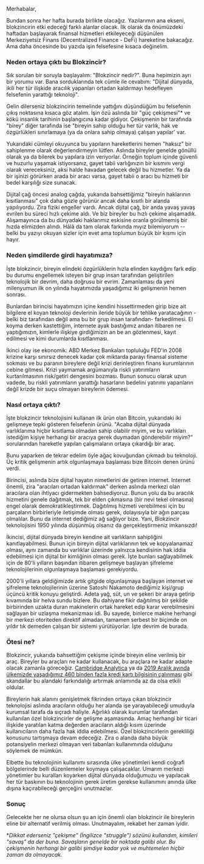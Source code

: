 Merhabalar,

Bundan sonra her hafta burada birlikte olacağız. Yazılarımın ana ekseni, blokzincirin etki edeceği farklı alanlar olacak. İlk olarak da önümüzdeki haftadan başlayarak finansal hizmetleri etkileyeceği düşünülen Merkeziyetsiz Finans (Decentralized Finance - DeFi) hareketine bakacağız. Ama daha öncesinde bu yazıda işin felsefesine kısaca değinelim.  

### Neden ortaya çıktı bu Blokzincir?

Sık sorulan bir soruyla başlayalım: "Blokzincir nedir?". Buna hepimizin ayrı bir yorumu var. Bana sorduklarında tek cümle ile cevabım: "Dijital dünyada, ikili her tür ilişkide aracılık yapanları ortadan kaldırmayı hedefleyen felsefenin yarattığı teknoloji". 

Gelin dilerseniz blokzincirin temelinde yattığını düşündüğüm bu felsefenin çıkış noktasına kısaca göz atalım. İşin özü aslında bir "güç çekişmesi"* ve kökü insanlık tarihinin başlangıcına kadar gidiyor. Çekişmenin bir tarafında "birey" diğer tarafında ise "bireyin sahip olduğu her tür varlık, hak ve özgürlükleri sınırlamaya (ya da onlara sahip olmaya) çalışan yapılar' var.

Yukarıdaki cümleyi okuyunca bu yapıların hareketlerini hemen "haksız" bir sahiplenme olarak değerlendirmeyin lütfen.  Aslında bireyler genelde gönüllü olarak ya da bilerek bu yapılara izin veriyorlar. Örneğin toplum içinde güvenli ve huzurlu yaşamak istiyorsanız, gayet tabii varlığınızın bir kısmını vergi olarak vereceksiniz, aksi halde havadan gelecek değil bu hizmetler. Ya da bir işinizi görürken arada bir aracı varsa, gayet tabii o aracı bu hizmeti bir bedel karşılığı size sunacak. 

Dijital çağ öncesi analog çağda, yukarıda bahsettiğimiz "bireyin haklarının kısıtlanması" çok daha gözle görünür ancak daha kısıtlı bir alanda yapılıyordu. Zira fiziki engeller vardı. Ancak dijital çağ, bir anda yavaş yavaş evrilen bu süreci hızlı çekime aldı. Ve biz bireyler bu hızlı çekime alışamadık. Alışamayınca da bu dünyadaki haklarımız eskisine oranla görülmemiş bir hızda elimizden alındı. Hâlâ da tam olarak farkında mıyız bilemiyorum -- belki bu yazıyı okuyan sizler için evet ama toplumun büyük bir kısmı için hayır. 

### Neden şimdilerde girdi hayatımıza?

İşte blokzincir, bireyin elindeki özgürlüklerin hızla elinden kaydığını fark edip bu durumu engellemek isteyen bir grup insan tarafından geliştirilen teknolojik bir devrim, daha doğrusu bir evrim. Zamanlaması da yeni milenyumun ilk on yılında hayatımızda yaşadığımız iki gelişmenin hemen sonrası.

Bunlardan birincisi hayatımızın içine kendini hissettirmeden girip bize ait bilgilere el koyan teknoloji devlerinin ileride büyük bir tehlike yaratacağının - belki biz tarafından değil ama bu bir grup insan tarafından- farkedilmesi. El koyma derken kastettiğim, internete ayak bastığımız andan itibaren ne yaptığımızın, kimlerle ilişkiye girdiğimizin an be an gözlenmesi, kayıt edilmesi ve kimi durumlarda kısıtlanması. 

İkinci olay ise ekonomik: ABD Merkez Bankaları topluluğu FED'in 2008 krizine karşı sınırsız denecek kadar çok miktarda parayı finansal sisteme sokması ve bu paranın bireylere değil krizi derinleştiren finans kurumlarının cebine gitmesi. Krizi yaymamak argümanıyla riskli yatırımların kurtarılmasının risk/getiri dengesini bozması. Bunun sonucu olarak uzun vadede, bu riskli yatırımların yarattığı hasarların bedelini yatırımı yapanların değil krizde bir suçu olmayan bireylerin ödemesi. 

### Nasıl ortaya çıktı?

İşte blokzincir teknolojisini kullanan ilk ürün olan Bitcoin, yukarıdaki iki gelişmeye tepki gösteren felsefenin ürünü. "Acaba dijital dünyada varlıklarıma hiçbir kısıtlama olmadan sahip olabilir miyim, ve bu varlıkları istediğim kişiye herhangi bir aracıya gerek duymadan gönderebilir miyim?" sorularından hareketle yapılan çalışmaların ortaya çıkardığı bir araç. 

Bunu yaparken de tekrar edelim öyle ağaç kovuğundan çıkmadı bu teknoloji. Üç kritik gelişmenin artık olgunlaşmaya başlaması bize Bitcoin denen ürünü verdi. 

Birincisi, aslında bize dijital hayatın nimetlerini de getiren internet. Internet önemli, zira "aracıları ortadan kaldırmak" derken aslında merkezi olan aracılara olan ihtiyacı gidermekten bahsediyoruz. Bunun yolu da bu aracılık hizmetini genele dağıtmak, tek bir elden çıkmasına (bir nevi tekel olmasına) engel olarak demokratikleştirmek. Dağıtılmış hizmeti verebilmesi için bu parçaların birbirleriyle iletişimde olması gerek, dolayısıyla bir ağın parçası olmalılar. Bunu da internet dediğimiz ağ sağlıyor bize. Yani, Blokzincir teknolojisini 1950 yılında düşünmüş olsanız da gerçekleştirmeniz imkansızdı!

İkincisi, dijital dünyada bireyin kendine ait varlıkların sahipliğini kanıtlayabilmesi. Bunun için bireyin dijital varlıklarının tek ve kopyalanamaz olması, aynı zamanda bu varlıklar üzerinde yalnızca kendisinin hak iddia edebilmesi için dijital bir kimliğinin olması gerek. İşte bunları sağlayabilmek için de 80'li yılların başından itibaren gelişmeye başlayan şifreleme teknolojilerinin olgunlaşmaya başlaması gerekiyordu. 

2000'li yıllara geldiğimizde artık gitgide olgunlaşmaya başlayan internet ve şifreleme teknolojilerinin üzerine Satoshi Nakamoto dediğimiz kişi/grup üçüncü kritik konuyu geliştirdi. Adeta yağ, süt, un ve şekeri bir araya getirip kıvamında bir helva sundu bizlere. Bu dahiyane fikir dağıtılmış bir şekilde birbirinden uzakta duran makinelerin ortak hareket edip karar verebilmesini sağlayan bir uzlaşma mekanizması idi. Bu sayede, binlerce makine herhangi bir merkezi otoriteden direktif almadan, tamamen serbest bir biçimde on yıldır tık demeden çalışan bir sistemi yürütüyorlar. İşte devrim de burada. 

### Ötesi ne?

Blokzincir, yukarıda bahsettiğim çekişme içinde bireyin eline verilmiş bir araç. Bireyler bu araçları ne kadar kullanacak, bu araçlara ne kadar adapte olacak zamanla göreceğiz. [Cambridge Analytica](https://www.theguardian.com/news/series/cambridge-analytica-files) ya da [2019 Aralık ayında ülkemizde yaşadığımız 460 binden fazla kredi kartı bilgisinin çalınması](https://www.bbc.com/turkce/haberler-turkiye-50746265) gibi skandallar bu alandaki farkındalığı artırmak anlamında az da olsa etkili oldular. 

Bireylerin hak alanını genişletmek fikrinden ortaya çıkan blokzincir teknolojisi aslında aracıların olduğu her alanda işe yarayabileceği umuduyla kurumsal tarafa da sıçradı haliyle. Ağırlıklı olarak kurumlar tarafından kullanılan özel blokzincirler de gelişme aşamasında. Amaç herhangi bir ticari ilişkide yaratılan katma değerden aracıların aldığı kısım üzerinde kullanıcıların daha fazla hak iddia edebilmesi. Özel blokzincirlerin gerekliliği konusunu tartışmaya devam edeceğiz. Zira o alanda daha büyük potansiyelin merkezi olmayan veri tabanları kullanımında olduğunu söylemek de mümkün. 

Elbette bu teknolojinin kullanımı sırasında ülke yönetimleri kendi coğrafi bölgelerinde belli düzenlemeler koymaya çalışacaklar. Umarım merkezi yönetimler bu kuralları koyarken dijital dünyada olduğumuzu ve yapılacak her tür baskının bu teknolojinin gerek üretim gerekse kullanımını anında ülke dışına kaçırabileceği gerçeğini unutmazlar.

### Sonuç

Gelecekte her ne olursa olsun şu an için önemli olan blokzincir ile bireylerin eline bir alternatif verilmiş olması. Unutmayalım, rekabet her zaman iyidir. 











**Dikkat ederseniz "çekişme" (İngilizce "struggle") sözünü kullandım, kimileri "savaş" da der buna.  Savaşların genelde bir noktada galibi olur. Bu çekişmenin herhangi bir galibi şimdiye kadar yok ve muhtemelen hiçbir zaman da olmayacak.*